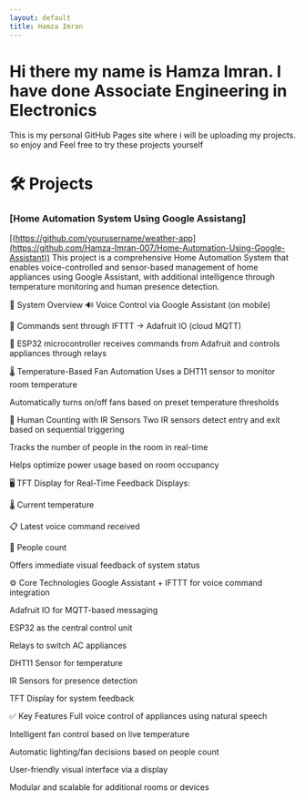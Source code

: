 ```yaml
---
layout: default
title: Hamza Imran
---
```


# Hi there my name is Hamza Imran. I have done Associate Engineering in Electronics 

This is my personal GitHub Pages site where i will be uploading my projects.
so enjoy and Feel free to try these projects yourself

# 🛠️ Projects

### [Home Automation System Using Google Assistang]
[(https://github.com/yourusername/weather-app](https://github.com/Hamza-Imran-007/Home-Automation-Using-Google-Assistant))
This project is a comprehensive Home Automation System that enables voice-controlled and sensor-based management of home appliances using Google Assistant, with additional intelligence through temperature monitoring and human presence detection.

🔧 System Overview
🔊 Voice Control via Google Assistant (on mobile)

🔁 Commands sent through IFTTT → Adafruit IO (cloud MQTT)

📡 ESP32 microcontroller receives commands from Adafruit and controls appliances through relays

🌡️ Temperature-Based Fan Automation
Uses a DHT11 sensor to monitor room temperature

Automatically turns on/off fans based on preset temperature thresholds

👥 Human Counting with IR Sensors
Two IR sensors detect entry and exit based on sequential triggering

Tracks the number of people in the room in real-time

Helps optimize power usage based on room occupancy

🖥️ TFT Display for Real-Time Feedback
Displays:

🌡️ Current temperature

📋 Latest voice command received

👥 People count

Offers immediate visual feedback of system status

⚙️ Core Technologies
Google Assistant + IFTTT for voice command integration

Adafruit IO for MQTT-based messaging

ESP32 as the central control unit

Relays to switch AC appliances

DHT11 Sensor for temperature

IR Sensors for presence detection

TFT Display for system feedback

✅ Key Features
Full voice control of appliances using natural speech

Intelligent fan control based on live temperature

Automatic lighting/fan decisions based on people count

User-friendly visual interface via a display

Modular and scalable for additional rooms or devices


